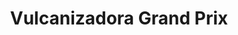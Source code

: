 ---
title: "Vulcanizadora Grand Prix"
url: /san-clemente/vulcanizadora-grand-prix/
shop: Autowerkstatt
---